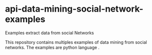 # api-data-mining-social-network-examples
Examples extract data from social Networks

This repository contains multiples examples of data mining from social networks. The examples are python language .
